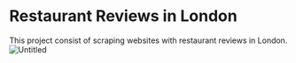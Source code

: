 # Restaurant Reviews in London
This project consist of scraping websites with restaurant reviews in London. 
![Untitled](https://user-images.githubusercontent.com/64418215/154748965-bdf9f7bd-c5a2-4223-abf3-3cf2b02b554c.png)

